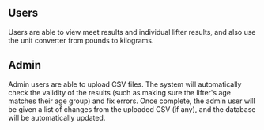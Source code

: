 ## Users
Users are able to view meet results and individual lifter results, and also use the unit converter from pounds to kilograms. 

## Admin
Admin users are able to upload CSV files. The system will automatically check the validity of the results (such as making sure the lifter's age matches their age group) and fix errors.
Once complete, the admin user will be given a list of changes from the uploaded CSV (if any), and the database will be automatically updated.
